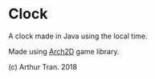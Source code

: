 # Clock

A clock made in Java using the local time.

Made using <a href="https://github.com/atran06/Arch2D">Arch2D</a> game library.

(c) Arthur Tran. 2018
